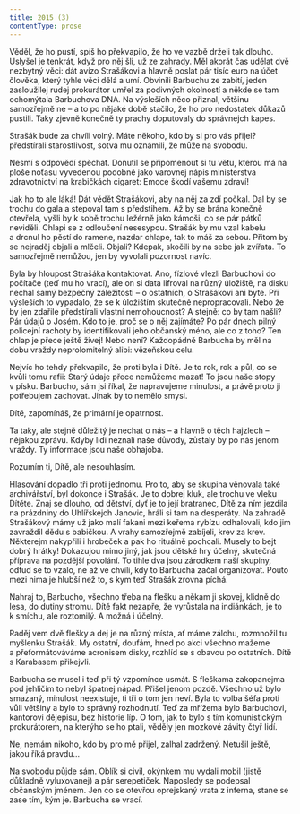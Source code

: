```yaml
---
title: 2015 (3)
contentType: prose
---
```


Věděl, že ho pustí, spíš ho překvapilo, že ho ve vazbě drželi tak dlouho. Uslyšel je tenkrát, když pro něj šli, už ze zahrady. Měl akorát čas udělat dvě nezbytný věci: dát avízo Strašákovi a hlavně poslat pár tisíc euro na účet člověka, který tyhle věci dělá a umí. Obvinili Barbuchu ze zabití, jeden zasloužilej rudej prokurátor umřel za podivných okolností a někde se tam ochomýtala Barbuchova DNA. Na výsleších něco přiznal, většinu samozřejmě ne – a to po nějaké době stačilo, že ho pro nedostatek důkazů pustili. Taky zjevně konečně ty prachy doputovaly do správnejch kapes.

Strašák bude za chvíli volný. Máte někoho, kdo by si pro vás přijel? předstírali starostlivost, sotva mu oznámili, že může na svobodu.

Nesmí s odpovědí spěchat. Donutil se připomenout si tu větu, kterou má na ploše noťasu vyvedenou podobně jako varovnej nápis ministerstva zdravotnictví na krabičkách cigaret: Emoce škodí vašemu zdraví!

Jak ho to ale láká! Dát vědět Strašákovi, aby na něj za zdí počkal. Dal by se trochu do gala a stepoval tam s předstihem. Až by se brána konečně otevřela, vyšli by k sobě trochu ležérně jako kámoši, co se pár pátků neviděli. Chlapi se z odloučení nesesypou. Strašák by mu vzal kabelu a drcnul ho pěstí do ramene, nazdar chlape, tak to máš za sebou. Přitom by se nejraděj objali a mlčeli. Objali? Kdepak, skočili by na sebe jak zvířata. To samozřejmě nemůžou, jen by vyvolali pozornost navíc.

Byla by hloupost Strašáka kontaktovat. Ano, fízlové vlezli Barbuchovi do počítače (teď mu ho vrací), ale on si data lifroval na různý úložiště, na disku nechal samý bezpečný záležitosti – o ostatních, o Strašákovi ani byte. Při výsleších to vypadalo, že se k úložištím skutečně nepropracovali. Nebo že by jen zdařile předstírali vlastní nemohoucnost? A stejně: co by tam našli? Pár údajů o Josém. Kdo to je, proč se o něj zajímáte? Po pár dnech pilný policejní rachoty by identifikovali jeho občanský méno, ale co z toho? Ten chlap je přece ještě živej! Nebo není? Každopádně Barbucha by měl na dobu vraždy neprolomitelný alibi: vězeňskou celu.

Nejvíc ho tehdy překvapilo, že proti byla i Dítě. Je to rok, rok a půl, co se kvůli tomu rafii: Starý údaje přece nemůžeme mazat! To jsou naše stopy v písku. Barbucho, sám jsi říkal, že napravujeme minulost, a právě proto ji potřebujem zachovat. Jinak by to nemělo smysl.

Dítě, zapomínáš, že primární je opatrnost.

Ta taky, ale stejně důležitý je nechat o nás – a hlavně o těch haj­zlech – nějakou zprávu. Kdyby lidi neznali naše důvody, zůstaly by po nás jenom vraždy. Ty informace jsou naše obhajoba.

Rozumím ti, Dítě, ale nesouhlasím.

Hlasování dopadlo tři proti jednomu. Pro to, aby se skupina věnovala také archivářství, byl dokonce i Strašák. Je to dobrej kluk, ale trochu ve vleku Dítěte. Znaj se dlouho, od dětství, dyť je to její bratranec, Dítě za ním jezdila na prázdniny do Uhlířskejch Janovic, hráli si tam na desperáty. Na zahradě Strašákový mámy už jako malí fakani mezi keřema rybízu odhalovali, kdo jim zavraždil dědu s babičkou. A vrahy samozřejmě zabíjeli, krev za krev. Některejm nakypřili i hrobeček a pak ho rituálně pochcali. Musely to bejt dobrý hrátky! Dokazujou mimo jiný, jak jsou dětské hry účelný, skutečná příprava na pozdější povolání. To tihle dva jsou zárodkem naší skupiny, odtud se to vzalo, ne až ve chvíli, kdy to Barbucha začal organizovat. Pouto mezi nima je hlubší než to, s kym teď Strašák zrovna píchá.

Nahraj to, Barbucho, všechno třeba na flešku a někam ji skovej, klidně do lesa, do dutiny stromu. Dítě fakt nezapře, že vyrůstala na indiánkách, je to k smíchu, ale roztomilý. A možná i účelný.

Raděj vem dvě flešky a dej je na různý místa, ať máme zálohu, rozmnožil tu myšlenku Strašák. My ostatní, doufám, hned po akci všechno mažeme a přeformátováváme acronisem disky, rozhlíd se s obavou po ostatních. Dítě s Karabasem přikejvli.

Barbucha se musel i teď při tý vzpomínce usmát. S fleškama zakopanejma pod jehličím to nebyl špatnej nápad. Přišel jenom pozdě. Všechno už bylo smazaný, minulost neexistuje, ti tři o tom jen neví. Byla to volba šéfa proti vůli většiny a bylo to správný rozhodnutí. Teď za mřížema bylo Barbuchovi, kantorovi dějepisu, bez historie líp. O tom, jak to bylo s tím komunistickým prokurátorem, na kterýho se ho ptali, věděly jen mozkové závity čtyř lidí.

Ne, nemám nikoho, kdo by pro mě přijel, zalhal zadržený. Netušil ještě, jakou říká pravdu…

Na svobodu půjde sám. Oblík si civil, okýnkem mu vydali mobil (jistě důkladně vyluxovanej) a pár serepetiček. Naposledy se podepsal občanským jménem. Jen co se otevřou oprejskaný vrata z inferna, stane se zase tím, kým je. Barbucha se vrací.
